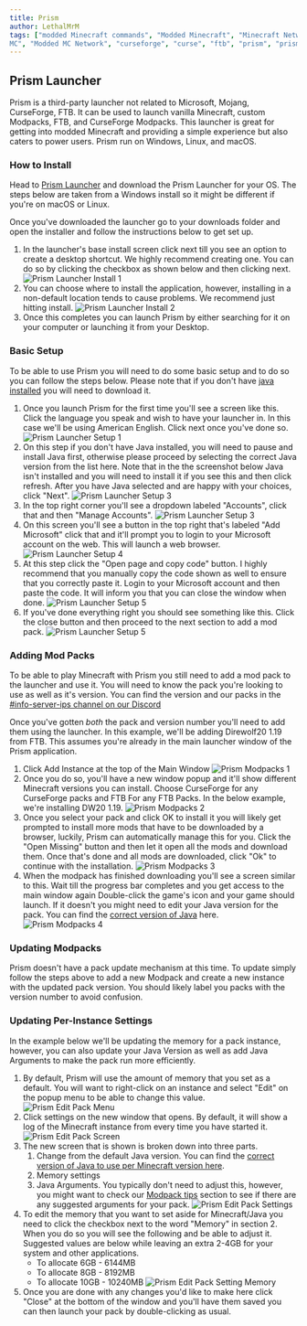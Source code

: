 ```yaml
---
title: Prism
author: LethalMrM
tags: ["modded Minecraft commands", "Modded Minecraft", "Minecraft Network", "ShadowNode", "ShadowNode Modded", "Modded
MC", "Modded MC Network", "curseforge", "curse", "ftb", "prism", "prism launcher", "how-to"]
---
```


## Prism Launcher

Prism is a third-party launcher not related to Microsoft, Mojang, CurseForge,  FTB. It can be used to launch vanilla Minecraft, custom Modpacks, FTB, and CurseForge Modpacks. This launcher is great for getting into modded Minecraft and providing a simple experience but also caters to power users. Prism run on Windows, Linux, and macOS.

### How to Install
Head to [Prism Launcher](https://prismlauncher.org/download/) and download the Prism Launcher for your OS. The steps below are taken from a Windows install so it might be different if you're on macOS or Linux.

Once you've downloaded the launcher go to your downloads folder and open the installer and follow the instructions below to get set up.
1. In the launcher's base install screen click next till you see an option to create a desktop shortcut. We highly recommend creating one. You can do so by clicking the checkbox as shown below and then clicking next.
   ![Prism Launcher Install 1](/assets/images/launchers/prism/prism_installer_1.png)
2. You can choose where to install the application, however, installing in a non-default location tends to cause problems. We recommend just hitting install.
   ![Prism Launcher Install 2](/assets/images/launchers/prism/prism_installer_2.png)
3. Once this completes you can launch Prism by either searching for it on your computer or launching it from your Desktop.

### Basic Setup
To be able to use Prism you will need to do some basic setup and to do so you can follow the steps below. Please note that if you don't have [java installed](/home/guides/java-versions/) you will need to download it.

1. Once you launch Prism for the first time you'll see a screen like this. Click the language you speak and wish to have your launcher in. In this case we'll be using American English. Click next once you've done so.
   ![Prism Launcher Setup 1](/assets/images/launchers/prism/prism_setup_1.png)
2. On this step if you don't have Java installed, you will need to pause and install Java first, otherwise please proceed by selecting the correct Java version from the list here. Note that in the the screenshot below Java isn't installed and you will need to install it if you see this and then click refresh. After you have Java selected and are happy with your choices, click "Next".
![Prism Launcher Setup 3](/assets/images/launchers/prism/prism_setup_2.png)
3. In the top right corner you'll see a dropdown labeled "Accounts", click that and then "Manage Accounts".
   ![Prism Launcher Setup 3](/assets/images/launchers/prism/prism_setup_3.png)
4. On this screen you'll see a button in the top right that's labeled "Add Microsoft" click that and it'll prompt you to login to your Microsoft account on the web. This will launch a web browser.
   ![Prism Launcher Setup 4](/assets/images/launchers/prism/prism_setup_4.png)
5. At this step click the "Open page and copy code" button. I highly recommend that you manually copy the code shown as well to ensure that you correctly paste it. Login to your Microsoft account and then paste the code. It will inform you that you can close the window when done.
   ![Prism Launcher Setup 5](/assets/images/launchers/prism/prism_setup_5.png)
6. If you've done everything right you should see something like this. Click the close button and then proceed to the next section to add a mod pack.
   ![Prism Launcher Setup 5](/assets/images/launchers/prism/prism_setup_6_1.png)

### Adding Mod Packs
To be able to play Minecraft with Prism you still need to add a mod pack to the launcher and use it. You will need to know the pack you're looking to use as well as it's version. You can find the version and our packs in the [#info-server-ips channel on our Discord](https://discord.shadownode.ca)

Once you've gotten *both* the pack and version number you'll need to add them using the launcher. In this example, we'll be adding Direwolf20 1.19 from FTB. This assumes you're already in the main launcher window of the Prism application.
1. Click Add Instance at the top of the Main Window
   ![Prism Modpacks 1](/assets/images/launchers/prism/prism_modpack_1.png)
2. Once you do so, you'll have a new window popup and it'll show different Minecraft versions you can install. Choose CurseForge for any CurseForge packs and FTB For any FTB Packs. In the below example, we're installing DW20 1.19.
   ![Prism Modpacks 2](/assets/images/launchers/prism/prism_modpack_2.png)
3. Once you select your pack and click OK to install it you will likely get prompted to install more mods that have to be downloaded by a browser, luckily, Prism can automatically manage this for you. Click the "Open Missing" button and then let it open all the mods and download them. Once that's done and all mods are downloaded, click "Ok" to continue with the installation.
   ![Prism Modpacks 3](/assets/images/launchers/prism/prism_modpack_3.png)
4. When the modpack has finished downloading you'll see a screen similar to this. Wait till the progress bar completes and you get access to the main window again Double-click the game's icon and your game should launch. If it doesn't you might need to edit your Java version for the pack. You can find the [correct version of Java](https://shadownode.net/home/guides/java-versions/) here.
   ![Prism Modpacks 4](/assets/images/launchers/prism/prism_modpack_4.png)

### Updating Modpacks
Prism doesn't have a pack update mechanism at this time. To update simply follow the steps above to add a new Modpack and create a new instance with the updated pack version. You should likely label you packs with the version number to avoid confusion.

### Updating Per-Instance Settings
In the example below we'll be updating the memory for a pack instance, however, you can also update your Java Version as well as add Java Arguments to make the pack run more efficiently.
1. By default, Prism will use the amount of memory that you set as a default. You will want to right-click on an instance and select "Edit" on the popup menu to be able to change this value.
   ![Prism Edit Pack Menu](/assets/images/launchers/prism/prism_editpack_step_1.png)
2. Click settings on the new window that opens. By default, it will show a log of the Minecraft instance from every time you have started it.
   ![Prism Edit Pack Screen](/assets/images/launchers/prism/prism_editpack_step_2.png)
3. The new screen that is shown is broken down into three parts.
   1. Change from the default Java version. You can find the [correct version of Java to use per Minecraft version here](/home/guides/java-versions/).
   2. Memory settings
   3. Java Arguments. You typically don't need to adjust this, however, you might want to check our [Modpack tips](/modpack-tips/) section to see if there are any suggested arguments for your pack.
      ![Prism Edit Pack Settings](/assets/images/launchers/prism/prism_editpack_step_3.png)
4. To edit the memory that you want to set aside for Minecraft/Java you need to click the checkbox next to the word "Memory" in section 2. When you do so you will see the following and be able to adjust it. Suggested values are below while leaving an extra 2-4GB for your system and other applications.
   * To allocate 6GB - 6144MB
   * To allocate 8GB - 8192MB
   * To allocate 10GB - 10240MB
     ![Prism Edit Pack Setting Memory](/assets/images/launchers/prism/prism_editpack_step_4.png)
5. Once you are done with any changes you'd like to make here click "Close" at the bottom of the window and you'll have them saved you can then launch your pack by double-clicking as usual.
